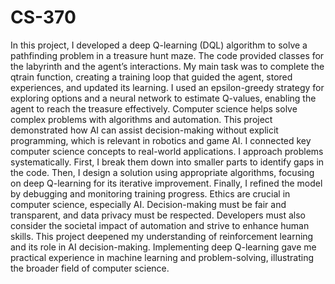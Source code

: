 # CS-370
In this project, I developed a deep Q-learning (DQL) algorithm to solve a pathfinding problem in a treasure hunt maze. The code provided classes for the labyrinth and the agent’s interactions. My main task was to complete the qtrain function, creating a training loop that guided the agent, stored experiences, and updated its learning. I used an epsilon-greedy strategy for exploring options and a neural network to estimate Q-values, enabling the agent to reach the treasure effectively.
Computer science helps solve complex problems with algorithms and automation. This project demonstrated how AI can assist decision-making without explicit programming, which is relevant in robotics and game AI. I connected key computer science concepts to real-world applications.
I approach problems systematically. First, I break them down into smaller parts to identify gaps in the code. Then, I design a solution using appropriate algorithms, focusing on deep Q-learning for its iterative improvement. Finally, I refined the model by debugging and monitoring training progress.
Ethics are crucial in computer science, especially AI. Decision-making must be fair and transparent, and data privacy must be respected. Developers must also consider the societal impact of automation and strive to enhance human skills.
This project deepened my understanding of reinforcement learning and its role in AI decision-making. Implementing deep Q-learning gave me practical experience in machine learning and problem-solving, illustrating the broader field of computer science.
